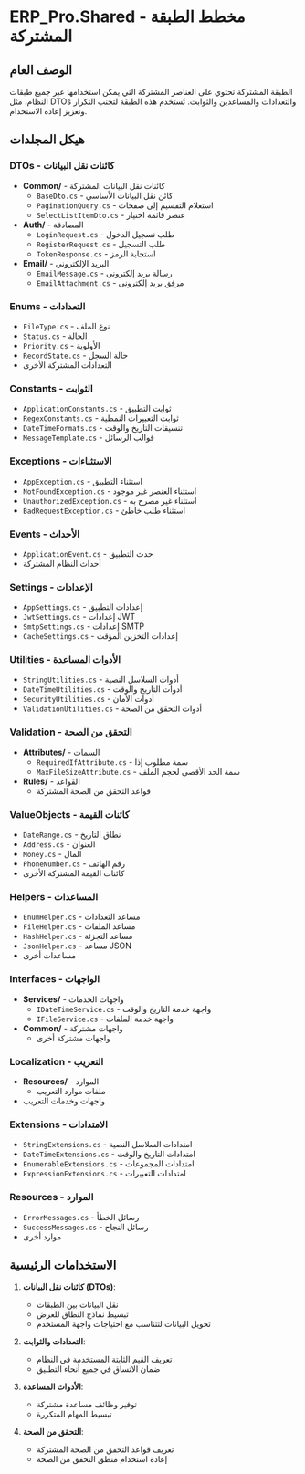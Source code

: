 # ERP_Pro.Shared - مخطط الطبقة المشتركة

## الوصف العام
الطبقة المشتركة تحتوي على العناصر المشتركة التي يمكن استخدامها عبر جميع طبقات النظام، مثل DTOs والتعدادات والمساعدين والثوابت. تُستخدم هذه الطبقة لتجنب التكرار وتعزيز إعادة الاستخدام.

## هيكل المجلدات

### DTOs - كائنات نقل البيانات
- **Common/** - كائنات نقل البيانات المشتركة
  - `BaseDto.cs` - كائن نقل البيانات الأساسي
  - `PaginationQuery.cs` - استعلام التقسيم إلى صفحات
  - `SelectListItemDto.cs` - عنصر قائمة اختيار
- **Auth/** - المصادقة
  - `LoginRequest.cs` - طلب تسجيل الدخول
  - `RegisterRequest.cs` - طلب التسجيل
  - `TokenResponse.cs` - استجابة الرمز
- **Email/** - البريد الإلكتروني
  - `EmailMessage.cs` - رسالة بريد إلكتروني
  - `EmailAttachment.cs` - مرفق بريد إلكتروني

### Enums - التعدادات
- `FileType.cs` - نوع الملف
- `Status.cs` - الحالة
- `Priority.cs` - الأولوية
- `RecordState.cs` - حالة السجل
- التعدادات المشتركة الأخرى

### Constants - الثوابت
- `ApplicationConstants.cs` - ثوابت التطبيق
- `RegexConstants.cs` - ثوابت التعبيرات النمطية
- `DateTimeFormats.cs` - تنسيقات التاريخ والوقت
- `MessageTemplate.cs` - قوالب الرسائل

### Exceptions - الاستثناءات
- `AppException.cs` - استثناء التطبيق
- `NotFoundException.cs` - استثناء العنصر غير موجود
- `UnauthorizedException.cs` - استثناء غير مصرح به
- `BadRequestException.cs` - استثناء طلب خاطئ

### Events - الأحداث
- `ApplicationEvent.cs` - حدث التطبيق
- أحداث النظام المشتركة

### Settings - الإعدادات
- `AppSettings.cs` - إعدادات التطبيق
- `JwtSettings.cs` - إعدادات JWT
- `SmtpSettings.cs` - إعدادات SMTP
- `CacheSettings.cs` - إعدادات التخزين المؤقت

### Utilities - الأدوات المساعدة
- `StringUtilities.cs` - أدوات السلاسل النصية
- `DateTimeUtilities.cs` - أدوات التاريخ والوقت
- `SecurityUtilities.cs` - أدوات الأمان
- `ValidationUtilities.cs` - أدوات التحقق من الصحة

### Validation - التحقق من الصحة
- **Attributes/** - السمات
  - `RequiredIfAttribute.cs` - سمة مطلوب إذا
  - `MaxFileSizeAttribute.cs` - سمة الحد الأقصى لحجم الملف
- **Rules/** - القواعد
  - قواعد التحقق من الصحة المشتركة

### ValueObjects - كائنات القيمة
- `DateRange.cs` - نطاق التاريخ
- `Address.cs` - العنوان
- `Money.cs` - المال
- `PhoneNumber.cs` - رقم الهاتف
- كائنات القيمة المشتركة الأخرى

### Helpers - المساعدات
- `EnumHelper.cs` - مساعد التعدادات
- `FileHelper.cs` - مساعد الملفات
- `HashHelper.cs` - مساعد التجزئة
- `JsonHelper.cs` - مساعد JSON
- مساعدات أخرى

### Interfaces - الواجهات
- **Services/** - واجهات الخدمات
  - `IDateTimeService.cs` - واجهة خدمة التاريخ والوقت
  - `IFileService.cs` - واجهة خدمة الملفات
- **Common/** - واجهات مشتركة
  - واجهات مشتركة أخرى

### Localization - التعريب
- **Resources/** - الموارد
  - ملفات موارد التعريب
- واجهات وخدمات التعريب

### Extensions - الامتدادات
- `StringExtensions.cs` - امتدادات السلاسل النصية
- `DateTimeExtensions.cs` - امتدادات التاريخ والوقت
- `EnumerableExtensions.cs` - امتدادات المجموعات
- `ExpressionExtensions.cs` - امتدادات التعبيرات

### Resources - الموارد
- `ErrorMessages.cs` - رسائل الخطأ
- `SuccessMessages.cs` - رسائل النجاح
- موارد أخرى

## الاستخدامات الرئيسية

1. **كائنات نقل البيانات (DTOs)**:
   - نقل البيانات بين الطبقات
   - تبسيط نماذج النطاق للعرض
   - تحويل البيانات لتتناسب مع احتياجات واجهة المستخدم

2. **التعدادات والثوابت**:
   - تعريف القيم الثابتة المستخدمة في النظام
   - ضمان الاتساق في جميع أنحاء التطبيق

3. **الأدوات المساعدة**:
   - توفير وظائف مساعدة مشتركة
   - تبسيط المهام المتكررة

4. **التحقق من الصحة**:
   - تعريف قواعد التحقق من الصحة المشتركة
   - إعادة استخدام منطق التحقق من الصحة
